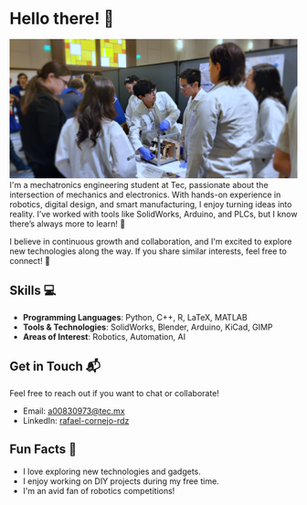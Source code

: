 # Hello there! 👋
![Header Image](https://github.com/rafael-cornejo-imt/rafael-cornejo-imt/blob/main/images/portada%20linkedin%20cold%20blur.png)
I'm a mechatronics engineering student at Tec, passionate about the intersection of mechanics and electronics. With hands-on experience in robotics, digital design, and smart manufacturing, I enjoy turning ideas into reality. I’ve worked with tools like SolidWorks, Arduino, and PLCs, but I know there’s always more to learn! 🌱

I believe in continuous growth and collaboration, and I'm excited to explore new technologies along the way. If you share similar interests, feel free to connect! 🚀

## Skills 💻

- **Programming Languages**: Python, C++, R, LaTeX, MATLAB
- **Tools & Technologies**: SolidWorks, Blender, Arduino, KiCad, GIMP
- **Areas of Interest**: Robotics, Automation, AI

## Get in Touch 📬

Feel free to reach out if you want to chat or collaborate!

- Email: [a00830973@tec.mx](mailto:a00830973@tec.mx)
- LinkedIn: [rafael-cornejo-rdz](https://www.linkedin.com/in/rafael-cornejo-rdz)

## Fun Facts 🎉

- I love exploring new technologies and gadgets.
- I enjoy working on DIY projects during my free time.
- I'm an avid fan of robotics competitions!
